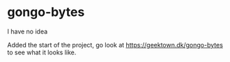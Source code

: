 # gongo-bytes
I have no idea

Added the start of the project, go look at https://geektown.dk/gongo-bytes to see what it looks like.
